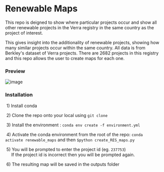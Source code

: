 # Renewable Maps

This repo is deigned to show where particular projects occur and show all other renewable projects in the Verra registry in the same country as the project of interest.

This gives insight into the additionality of renewable projects, showing how many similar projects occur within the same country.  All data is from Berkley's dataset of Verra projects.  There are 2682 projects in this registry and this repo allows the user to create maps for each one.

### Preview
![image](https://github.com/HumzahAliQazilbash/Renewable_maps/assets/152615068/dcebe9b6-ee98-494e-b523-172a663d5a9f)

### Installation

&nbsp;1) Install conda

&nbsp;2) Clone the repo onto your local using `git clone`

&nbsp;3) Install the environment : `conda env create -f environment.yml`

&nbsp;4) Activate the conda environment from the root of the repo: `conda activate renewable_maps` and then `$python create_RES_maps.py` 

&nbsp;5) You will be prompted to enter the project id (eg. `237753`)\
&nbsp;&nbsp;&nbsp;&nbsp;&nbsp;If the project id is incorrect then you will be prompted again.

&nbsp;6) The resulting map will be saved in the outputs folder

